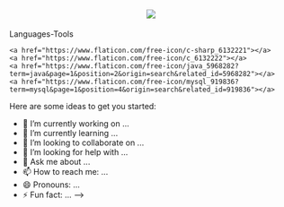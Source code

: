 <h1 align="center">
    <img src="https://readme-typing-svg.herokuapp.com/?font=Righteous&size=35&center=true&vCenter=true&width=500&height=70&duration=4000&lines=Hi+There!+👋;+I'm+young+future+developer!;" />
</h1>

<div>
    <p>
        Languages-Tools
    </p>

    <a href="https://www.flaticon.com/free-icon/c-sharp_6132221"></a>
    <a href="https://www.flaticon.com/free-icon/c_6132222"></a>
    <a href="https://www.flaticon.com/free-icon/java_5968282?term=java&page=1&position=2&origin=search&related_id=5968282"></a>
    <a href="https://www.flaticon.com/free-icon/mysql_919836?term=mysql&page=1&position=4&origin=search&related_id=919836"></a>

</div>

Here are some ideas to get you started:

- 🔭 I’m currently working on ...
- 🌱 I’m currently learning ...
- 👯 I’m looking to collaborate on ...
- 🤔 I’m looking for help with ...
- 💬 Ask me about ...
- 📫 How to reach me: ...
- 😄 Pronouns: ...
- ⚡ Fun fact: ...
  -->
